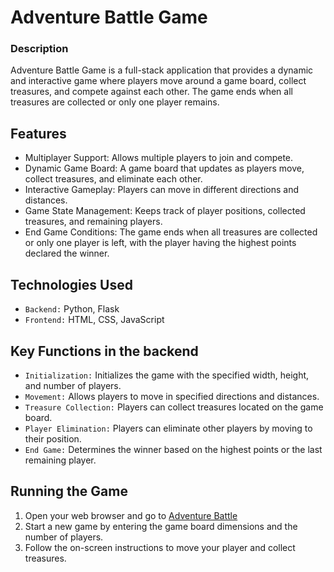 # Adventure Battle Game

### Description

Adventure Battle Game is a full-stack application that provides a dynamic and interactive game where players move around a game board, collect treasures, and compete against each other. The game ends when all treasures are collected or only one player remains.

## Features

- Multiplayer Support: Allows multiple players to join and compete.
- Dynamic Game Board: A game board that updates as players move, collect treasures, and eliminate each other.
- Interactive Gameplay: Players can move in different directions and distances.
- Game State Management: Keeps track of player positions, collected treasures, and remaining players.
- End Game Conditions: The game ends when all treasures are collected or only one player is left, with the player having the highest points declared the winner.


## Technologies Used

- `Backend:` Python, Flask
- `Frontend:` HTML, CSS, JavaScript


## Key Functions in the backend 

- `Initialization:` Initializes the game with the specified width, height, and number of players.
- `Movement:` Allows players to move in specified directions and distances.
- `Treasure Collection:` Players can collect treasures located on the game board.
- `Player Elimination:` Players can eliminate other players by moving to their position.
- `End Game:` Determines the winner based on the highest points or the last remaining player.


## Running the Game

1. Open your web browser and go to [Adventure Battle](https://nicoucf.pythonanywhere.com/)
2. Start a new game by entering the game board dimensions and the number of players.
3. Follow the on-screen instructions to move your player and collect treasures.
